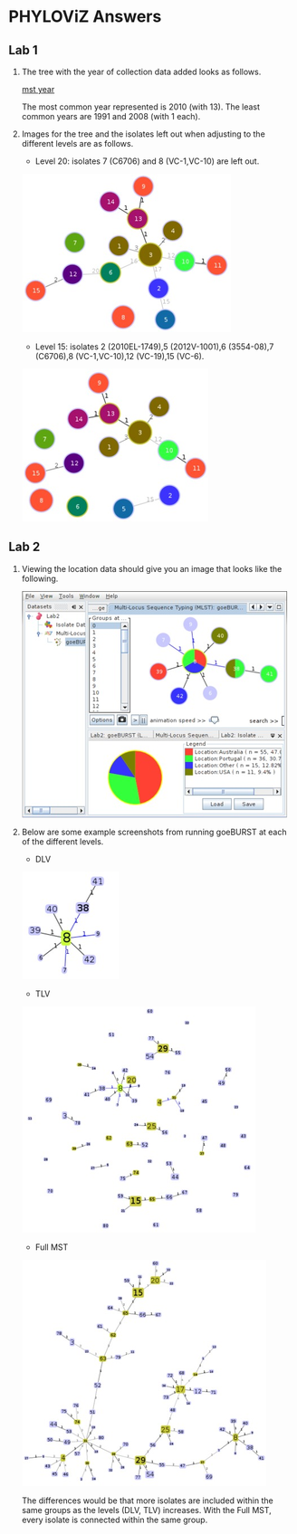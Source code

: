 PHYLOViZ Answers
================

Lab 1
-----

1. The tree with the year of collection data added looks as follows.

   [mst year](images/lab1-year.jpg)

   The most common year represented is 2010 (with 13).  The least common years are 1991 and 2008 (with 1 each).

2. Images for the tree and the isolates left out when adjusting to the different levels are as follows.

   * Level 20:  isolates 7 (C6706) and 8 (VC-1,VC-10) are left out.

   ![level 20](images/lab1-20.jpg)

   * Level 15:  isolates 2 (2010EL-1749),5 (2012V-1001),6 (3554-08),7 (C6706),8 (VC-1,VC-10),12 (VC-19),15 (VC-6).

   ![level 15](images/lab1-15.jpg)

Lab 2
-----

1. Viewing the location data should give you an image that looks like the following.

   ![mlst location](images/lab2-location.jpg)

2. Below are some example screenshots from running goeBURST at each of the different levels.

   * DLV

   ![dlv](images/lab2-level2.jpg)

   * TLV

   ![tlv](images/lab2-level3.jpg)

   * Full MST

   ![full mst](images/lab2-full-mlst.jpg)

   The differences would be that more isolates are included within the same groups as the levels (DLV, TLV) increases.  With the Full MST, every isolate is connected within the same group.
